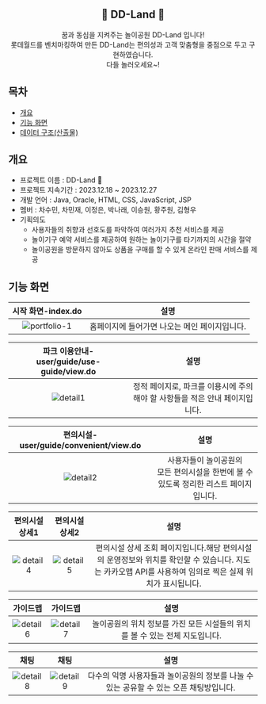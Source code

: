 <div align="center">
<h2>🎠 DD-Land 🎠</h2>
꿈과 동심을 지켜주는 놀이공원 DD-Land 입니다!<br>롯데월드를 벤치마킹하여 만든 DD-Land는 편의성과 고객 맞춤형을 중점으로 두고 구현하였습니다.<br>다들 놀러오세요~!
</div>

## 목차
  - [개요](#개요) 
  - [기능 화면](#기능-화면)
  - [데이터 구조(산출물)](#데이터-구조)


## 개요
- 프로젝트 이름 : DD-Land 🎠
- 프로젝트 지속기간 : 2023.12.18 ~ 2023.12.27
- 개발 언어 : Java, Oracle, HTML, CSS, JavaScript, JSP
- 멤버 : 차수민, 차민재, 이정은, 박나래, 이승원, 황주원, 김형우
- 기획의도
  <ul>
    <li>사용자들의 취향과 선호도를 파악하여 여러가지 추천 서비스를 제공</li>
    <li>놀이기구 예약 서비스를 제공하여 원하는 놀이기구를 타기까지의 시간을 절약</li>
    <li>놀이공원을 방문하지 않아도 상품을 구매를 할 수 있게 온라인 판매 서비스를 제공</li>
  </ul>

## 기능 화면
|시작 화면-index.do|설명|
|:---:|:---:|
|![portfolio-1](https://github.com/smcha16/dd-land/assets/140796984/f8d18fdc-63df-417a-9538-b02a72ad626b)|홈페이지에 들어가면 나오는 메인 페이지입니다.|

|파크 이용안내-user/guide/use-guide/view.do|설명|
|:---:|:---:|
|![detail1](https://github.com/smcha16/dd-land/assets/140796984/b54ae7f7-c88e-4760-93cd-4a82654e674e)|정적 페이지로, 파크를 이용시에 주의해야 할 사항들을 적은 안내 페이지입니다.|

|편의시설-user/guide/convenient/view.do|설명|
|:---:|:---:|
|![detail2](https://github.com/smcha16/dd-land/assets/140796984/497d46a4-2832-4328-a908-cc35cfa819ce)|사용자들이 놀이공원의 <br>모든 편의시설을 한번에 볼 수 있도록 정리한 리스트 페이지입니다.|

|편의시설 상세1|편의시설 상세2|설명|
|:---:|:---:|:---:|
|![detail4](https://github.com/smcha16/dd-land/assets/140796984/9bfa03cd-b9e2-4654-8662-3d774ed7ca6a)|![detail5](https://github.com/smcha16/dd-land/assets/140796984/9a5c138e-8b3a-41df-93ea-1a3aea2a56a8)|편의시설 상세 조회 페이지입니다.해당 편의시설의 운영정보와 위치를 확인할 수 있습니다. 지도는 카카오맵 API를 사용하여 임의로 찍은 실제 위치가 표시됩니다.|

|가이드맵|가이드맵|설명|
|:---:|:---:|:---:|
|![detail6](https://github.com/smcha16/dd-land/assets/140796984/48d30baf-cc67-4be0-9278-0d539362d72b)|![detail7](https://github.com/smcha16/dd-land/assets/140796984/32c2a947-496e-4cca-b9c6-8a823c4f9034)|놀이공원의 위치 정보를 가진 모든 시설들의 위치를 볼 수 있는 전체 지도입니다.|

|채팅|채팅|설명|
|:---:|:---:|:---:|
|![detail8](https://github.com/smcha16/dd-land/assets/140796984/50577e9c-4b2a-4dc9-a28c-c756371a19af)|![detail9](https://github.com/smcha16/dd-land/assets/140796984/b706b317-18fb-410d-8709-3e28c7555c79)|다수의 익명 사용자들과 놀이공원의 정보를 나눌 수 있는 공유할 수 있는 오픈 채팅방입니다.|


